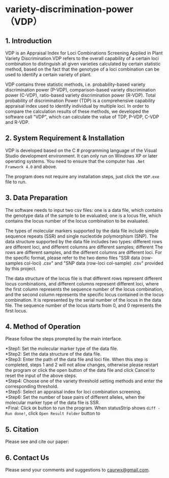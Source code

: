 # variety-discrimination-power （VDP）

## 1. Introduction
VDP is an Appraisal Index for Loci Combinations Screening Applied in Plant Variety Discrimination.VDP refers to the overall capability of a certain loci combination to distinguish all given varieties calculated by certain statistic method, based on the fact that the genotype of a loci combination can be used to identify a certain variety of plant. 

VDP contains three statistic methods, i.e. probability-based variety discrimination power (P-VDP), comparison-based variety discrimination power (C-VDP), ratio-based variety discrimination power (R-VDP). Total probability of discrimination Power (TDP) is a comprehensive capability appraisal index used to identify individual by multiple loci. In order to compare the calculation results of these methods, we developed the software call "VDP", which can calculate the value of TDP, P-VDP, C-VDP and R-VDP.

## 2. System Requirement & Installation
VDP is developed based on the C # programming language of the Visual Studio development environment. It can only run on Windows XP or later operating systems. You need to ensure that the computer has `.Net Framwork 4.0` and above.

The program does not require any installation steps, just click the `VDP.exe` file to run.

## 3. Data Preparation
The software needs to input two csv files: one is a data file, which contains the genotype data of the sample to be evaluated; one is a locus file, which contains the locus number of the locus combination to be evaluated. 

The types of molecular markers supported by the data file include simple sequence repeats (SSR) and single nucleotide polymorphism (SNP). The data structure supported by the data file includes two types: different rows are different loci, and different columns are different samples; different The rows are different samples, and the different columns are different loci. For the specific format, please refer to the two demo files "SSR data (row-samples col-loci) .csv" and "SNP data (row-loci col-sample) .csv" provided by this project.

The data structure of the locus file is that different rows represent different locus combinations, and different columns represent different loci, where the first column represents the sequence number of the locus combination, and the second column represents the specific locus contained in the locus combination. It is represented by the serial number of the locus in the data file. The sequence number of the locus starts from 0, and 0 represents the first locus.

## 4. Method of Operation
Please follow the steps prompted by the main interface.

*Step1: Set the molecular marker type of the data file.<br>
*Step2: Set the data structure of the data file.<br>
*Step3: Enter the path of the data file and loci file. When this step is completed, steps 1 and 2 will not allow changes, otherwise please restart the program or click the open button of the data file and click Cancel to reset the input of the above steps.<br>
*Step4: Choose one of the variety threshold setting methods and enter the corresponding threshold.<br>
*Step5: Select an appraisal index for loci combination screening.<br>
*Step6: Set the number of base pairs of different alleles, when the molecular marker type of the data file is SSR.<br>
*Final: Click `OK` button to run the program. When statusStrip shows ```diff - Run done!```, click `Open Result Folder` button to 

## 5. Citation
Please see and cite our paper: 

## 6. Contact Us
Please send your comments and suggestions to caurwx@gmail.com.
